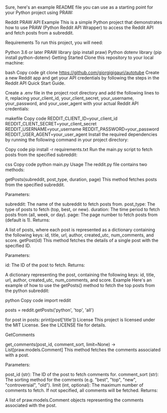 Sure, here's an example README file you can use as a starting point for your Python project using PRAW:

Reddit PRAW API Example
This is a simple Python project that demonstrates how to use PRAW (Python Reddit API Wrapper) to access the Reddit API and fetch posts from a subreddit.

Requirements
To run this project, you will need:

Python 3.6 or later
PRAW library (pip install praw)
Python dotenv library (pip install python-dotenv)
Getting Started
Clone this repository to your local machine:

bash
Copy code
git clone https://github.com/giorgigigauri/autotube
Create a new Reddit app and get your API credentials by following the steps in the Reddit API Quick Start Guide.

Create a .env file in the project root directory and add the following lines to it, replacing your_client_id, your_client_secret, your_username, your_password, and your_user_agent with your actual Reddit API credentials:

makefile
Copy code
REDDIT_CLIENT_ID=your_client_id
REDDIT_CLIENT_SECRET=your_client_secret
REDDIT_USERNAME=your_username
REDDIT_PASSWORD=your_password
REDDIT_USER_AGENT=your_user_agent
Install the required dependencies by running the following command in your project directory:

Copy code
pip install -r requirements.txt
Run the main.py script to fetch posts from the specified subreddit:

css
Copy code
python main.py
Usage
The reddit.py file contains two methods:

getPosts(subreddit, post_type, duration, page)
This method fetches posts from the specified subreddit.

Parameters:

subreddit: The name of the subreddit to fetch posts from.
post_type: The type of posts to fetch (top, best, or new).
duration: The time period to fetch posts from (all, week, or day).
page: The page number to fetch posts from (default is 1).
Returns:

A list of posts, where each post is represented as a dictionary containing the following keys: id, title, url, author, created_utc, num_comments, and score.
getPost(id)
This method fetches the details of a single post with the specified ID.

Parameters:

id: The ID of the post to fetch.
Returns:

A dictionary representing the post, containing the following keys: id, title, url, author, created_utc, num_comments, and score.
Example
Here's an example of how to use the getPosts() method to fetch the top posts from the python subreddit:

python
Copy code
import reddit

posts = reddit.getPosts('python', 'top', 'all')

for post in posts:
    print(post['title'])
License
This project is licensed under the MIT License. See the LICENSE file for details.


GetComments

get_comments(post_id, comment_sort, limit=None) -> List[praw.models.Comment]
This method fetches the comments associated with a post.

Parameters:

post_id (str): The ID of the post to fetch comments for.
comment_sort (str): The sorting method for the comments (e.g. "best", "top", "new", "controversial", "old").
limit (int, optional): The maximum number of comments to fetch. If not specified, all comments will be fetched.
Returns:

A list of praw.models.Comment objects representing the comments associated with the post.